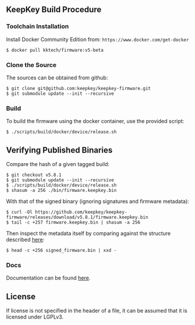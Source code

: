 ## KeepKey Build Procedure

### Toolchain Installation

Install Docker Community Edition from: `https://www.docker.com/get-docker`

```
$ docker pull kktech/firmware:v5-beta
```

### Clone the Source

The sources can be obtained from github:

```
$ git clone git@github.com:keepkey/keepkey-firmware.git
$ git submodule update --init --recursive
```

### Build

To build the firmware using the docker container, use the provided script:

```
$ ./scripts/build/docker/device/release.sh
```

## Verifying Published Binaries

Compare the hash of a given tagged build:
```
$ git checkout v5.8.1
$ git submodule update --init --recursive
$ ./scripts/build/docker/device/release.sh
$ shasum -a 256 ./bin/firmware.keepkey.bin
```

With that of the signed binary (ignoring signatures and firmware metadata):
```
$ curl -Ol https://github.com/keepkey/keepkey-firmware/releases/download/v5.8.1/firmware.keepkey.bin
$ tail -c +257 firmware.keepkey.bin | shasum -a 256
```

Then inspect the metadata itself by comparing against the structure described [here](https://github.com/keepkey/keepkey-firmware/blob/f20484804285decfacceb71519ae83bc18f2266f/include/keepkey/board/memory.h#L55):

```
$ head -c +256 signed_firmware.bin | xxd -

```

### Docs

Documentation can be found [here](docs/README.md).

## License

If license is not specified in the header of a file, it can be assumed that it is licensed under LGPLv3.

